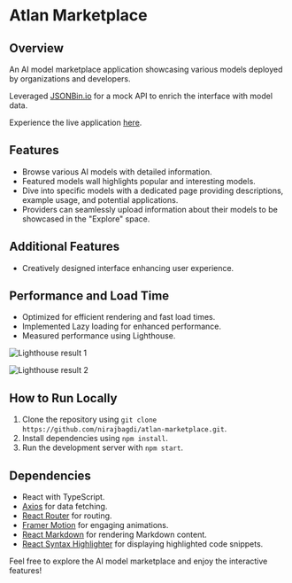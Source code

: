 # Atlan Marketplace

## Overview

An AI model marketplace application showcasing various models deployed by organizations and developers.

Leveraged [JSONBin.io](https://jsonbin.io/) for a mock API to enrich the interface with model data.

Experience the live application [here](https://atlan-marketplace.netlify.app/).

## Features

-   Browse various AI models with detailed information.
-   Featured models wall highlights popular and interesting models.
-   Dive into specific models with a dedicated page providing descriptions, example usage, and potential applications.
-   Providers can seamlessly upload information about their models to be showcased in the "Explore" space.

## Additional Features

-   Creatively designed interface enhancing user experience.

## Performance and Load Time

-   Optimized for efficient rendering and fast load times.
-   Implemented Lazy loading for enhanced performance.
-   Measured performance using Lighthouse.

![Lighthouse result 1](https://i.ibb.co/mBMxJ8p/Screenshot-24.png)

![Lighthouse result 2](https://i.ibb.co/fNvZ6vf/Screenshot-25.png)

## How to Run Locally

1.  Clone the repository using `git clone https://github.com/nirajbagdi/atlan-marketplace.git`.
2.  Install dependencies using `npm install`.
3.  Run the development server with `npm start`.

## Dependencies

-   React with TypeScript.
-   [Axios](https://axios-http.com/) for data fetching.
-   [React Router](https://reactrouter.com/) for routing.
-   [Framer Motion](https://www.framer.com/motion/) for engaging animations.
-   [React Markdown](https://reactmarkdown.com/) for rendering Markdown content.
-   [React Syntax Highlighter](https://react-syntax-highlighter.com/) for displaying highlighted code snippets.

Feel free to explore the AI model marketplace and enjoy the interactive features!
